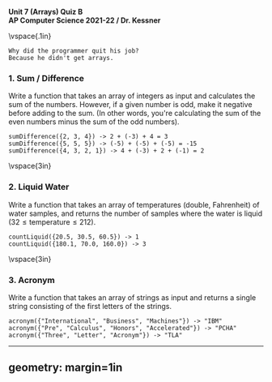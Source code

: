 __Unit 7 (Arrays) Quiz B__  
__AP Computer Science 2021-22 / Dr. Kessner__  

\vspace{.1in}

```
Why did the programmer quit his job?
Because he didn't get arrays.
```

### 1. Sum / Difference

Write a function that takes an array of integers as input and calculates the
sum of the numbers.  However, if a given number is odd, make it negative before
adding to the sum.  (In other words, you're calculating the sum of the even numbers
minus the sum of the odd numbers).

```
sumDifference({2, 3, 4}) -> 2 + (-3) + 4 = 3
sumDifference({5, 5, 5}) -> (-5) + (-5) + (-5) = -15
sumDifference({4, 3, 2, 1}) -> 4 + (-3) + 2 + (-1) = 2
```


\vspace{3in}


### 2. Liquid Water

Write a function that takes an array of temperatures (double, Fahrenheit) of
water samples, and returns the number of samples where the water is liquid 
($32 \leq \text{temperature} \leq 212$).


```
countLiquid({20.5, 30.5, 60.5}) -> 1
countLiquid({180.1, 70.0, 160.0}) -> 3
```

\vspace{3in}


### 3. Acronym

Write a function that takes an array of strings as input and returns a single string
consisting of the first letters of the strings.

```
acronym({"International", "Business", "Machines"}) -> "IBM"
acronym({"Pre", "Calculus", "Honors", "Accelerated"}) -> "PCHA"
acronym({"Three", "Letter", "Acronym"}) -> "TLA"
```


---
geometry: margin=1in
---



